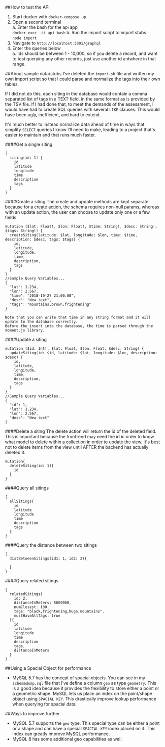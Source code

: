 
##How to test the API
1. Start docker with `docker-compose up`  
2. Open a second terminal  
  a. Enter the bash for the api app  
  `docker exec -it api bash`
  b. Run the import script to import stubs  
  `node import`
2. Navigate to `http://localhost:3001/graphql`
3. Enter the queries below  
  a. Ids should be between 1 - 10,000, so if you delete a record, and want to test querying any other records, just use another id antwhere in that range.

##About sample data/stubs
I've deleted the `import.sh` file and written my own import script so that I could parse and normalize the tags into their own tables.

If I did not do this, each siting in the database would contain a comma separated list of tags in a TEXT field, in the same format as is provided by the TSV file. If I had done that, to meet the demands of the assessment, I would have had to create SQL queries with several `LIKE` clauses. This would have been ugly, inefficient, and hard to extend. 

It's much better to instead normalize data ahead of time in ways that simplify `SELECT` queries I know I'll need to make, leading to a project that's easier to maintain and that runs much faster.

####Get a single siting
```
{
  siting(id: 1) {
    id
    latitude
    longitude
    time
    description
    tags
  }
}
```

####Create a siting
The create and update methods are kept separate because for a create action, the schema requires non-null params, whereas with an update action, the user can choose to update only one or a few fields.
```
mutation ($lat: Float!, $lon: Float!, $time: String!, $desc: String!, $tags: String!) {
  createSiting(latitude: $lat, longitude: $lon, time: $time, description: $desc, tags: $tags) {
    id,
    latitude,
    longitude,
    time,
    description,
    tags
  }
}
//Sample Query Variables...
{
  "lat": 1.234,
  "lon": 2.567,
  "time": "2018-10-27 21:00:00",
  "desc": "New text",
  "tags": "mountains,brown,frightening"
}

Note that you can write that time in any string format and it will update to the database correctly. 
Before the insert into the database, the time is parsed through the moment.js library.
```

####Update a siting
```
mutation ($id: Int!, $lat: Float, $lon: Float, $desc: String) {
  updateSiting(id: $id, latitude: $lat, longitude: $lon, description: $desc) {
    id,
    latitude,
    longitude,
    time,
    description,
    tags
  }
}
//Sample Query Variables...
{
  "id": 1,
  "lat": 1.234,
  "lon": 2.567,
  "desc": "New text"
}
```

####Delete a siting
The delete action will return the id of the deleted field. This is important because the front-end may need the id in order to know what model to delete within a collection in order to update the view. It's best not to delete items from the view until AFTER the backend has actually deleted it.
```
mutation{
  deleteSiting(id: 1){
    id
  }
}
```

####Query all sitings
```
{
  allSitings{
    id
    latitude
    longitude
    time
    description
    tags
  }
}
```

####Query the distance between two sitings
```
{
  distBetweenSitings(id1: 1, id2: 2){
    
  }
}
```

####Query related sitings
````
{
  relatedSitings(
    id: 2, 
    distanceInMeters: 5000000, 
    numClosest: 100, 
    tags: "black,frightening,huge,mountains", 
    mustHaveAllTags: true
  ){
    id
    latitude
    longitude
    time
    description
    tags,
    distanceInMeters
  }
}
````

##Using a Spacial Object for performance
* MySQL 5.7 has the concept of spacial objects. You can see in my `schemadump.sql` file that I've define a column `geo` as type `geometry`. This is a good idea because it provides the flexibility to store either a point or a geometric shape. MySQL lets us place an index on the point/shape object using `SPACIAL KEY`. This drastically improve lookup performance when querying for spacial data.

##Ways to improve further
* MySQL 5.7 supports the `geo` type. This special type can be either a point or a shape and can have a special `SPACIAL KEY` index placed on it. This index can greatly improve MySQL performance.
* MySQL 8 has some additional geo capabilities as well.